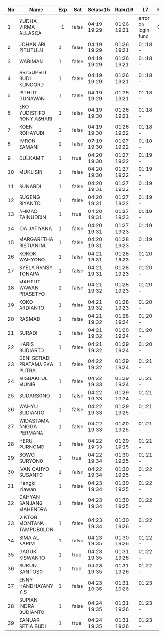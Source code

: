 | No | Name | Exp | Sat | Selasa15 | Rabu16 | 17 | Kamis17 |
|-----|-----|-----|-----|-----|-----|-----|-----|
| 1 | YUDHA VIRMA ALLASCA | -1 | false | 04:19 19:29 | 01:26 19:21 | error on login func | 03:14 - |
| 2 | JOHAN ARI PITUTULU | 1 | false | 04:19 19:29 | 01:26 19:21 | 01:18 - |
| 3 | WARIMAN | 1 | false | 04:19 19:29 | 01:26 19:21 | 01:18 - |
| 4 | ARI SUPRIH BUDI KUNCORO | 1 | false | 04:19 19:29 | 01:26 19:21 | 01:18 - |
| 5 | PITHUT GUNAWAN | 1 | false | 04:19 19:29 | 01:26 19:21 | 01:18 - |
| 6 | EKO YUDISTIRO RONY ASHARI | 1 | false | 04:19 19:30 | 01:26 19:21 | 01:18 - |
| 7 | KOEN ROHAYUDI | 1 | false | 04:19 19:30 | 01:26 19:22 | 01:18 - |
| 8 | IMRON ZAMANI | 1 | false | 07:19 19:30 | 01:27 19:22 | 01:18 - |
| 9 | DULKAMIT | 1 | true | 04:20 19:30 | 01:27 19:22 | 01:19 - |
| 10 | MUKLISIN | 1 | false | 04:20 19:30 | 01:27 19:22 | 01:19 - |
| 11 | SUNARDI | 1 | false | 04:20 19:31 | 01:27 19:22 | 01:19 - |
| 12 | SUGENG RIYANTO | 1 | false | 04:20 19:31 | 01:27 19:22 | 01:19 - |
| 13 | AHMAD ZAINUDDIN | 1 | true | 04:20 19:31 | 01:27 19:23 | 01:19 - |
| 14 | IDA JATIYANA | 1 | false | 04:20 19:31 | 01:27 19:23 | 01:19 - |
| 15 | MARGARETHA RISTIANI M. | 1 | false | 04:20 19:31 | 01:28 19:23 | 01:19 - |
| 16 | KOKOK WAHYONO | 1 | false | 04:21 19:31 | 01:28 19:23 | 01:20 - |
| 17 | SYELA RANSY TONAPA | 1 | false | 04:21 19:31 | 01:28 19:23 | 01:20 - |
| 18 | MAHFUT WAWAN PRASETYO | 1 | false | 04:21 19:32 | 01:28 19:23 | 01:20 - |
| 19 | KOKO ARDIANTO | 1 | false | 04:21 19:32 | 01:28 19:23 | 01:20 - |
| 20 | RASMADI | 1 | false | 04:21 19:32 | 01:28 19:24 | 01:20 - |
| 21 | SURADI | 1 | false | 04:21 19:32 | 01:28 19:24 | 01:20 - |
| 22 | HARIS BUDIARTO | 1 | false | 04:21 19:32 | 01:29 19:24 | 01:20 - |
| 23 | DENI SETIADI PRATAMA EKA PUTRA | 1 | false | 04:22 19:32 | 01:29 19:24 | 01:21 - |
| 24 | MISBAKHUL MUNIR | 1 | false | 04:22 19:33 | 01:29 19:24 | 01:21 - |
| 25 | SUDARSONO | 1 | false | 04:22 19:33 | 01:29 19:24 | 01:21 - |
| 26 | WAHYU BUDIANTO | 1 | false | 04:22 19:33 | 01:29 19:25 | 01:21 - |
| 27 | WIDASTAMA ANGGA PERMANA | 1 | false | 04:22 19:33 | 01:29 19:25 | 01:21 - |
| 28 | HERU PURNOMO | 1 | false | 04:22 19:33 | 01:29 19:25 | 01:21 - |
| 29 | BOWO SURYONO | 1 | true | 04:22 19:34 | 01:30 19:25 | 01:21 - |
| 30 | IVAN CAHYO SUSANTO | 1 | false | 04:22 19:34 | 01:30 19:25 | 01:22 - |
| 31 | Hengki Iriawan | 1 | false | 04:23 19:34 | 01:30 19:25 | 01:22 - |
| 32 | CAHYAN SANJANG MAHENDRA | 1 | false | 04:23 19:34 | 01:30 19:25 | 01:22 - |
| 33 | VIKTOR MONTANA TAMPUBOLON | 1 | false | 04:23 19:34 | 01:30 19:26 | 01:22 - |
| 34 | BIMA AL KARIM | 1 | false | 04:23 19:35 | 01:30 19:26 | 01:22 - |
| 35 | GAGUK KISWANTO | 1 | true | 04:23 19:35 | 01:31 19:26 | 01:22 - |
| 36 | RUKUN SANTOSO | 1 | true | 04:23 19:35 | 01:31 19:26 | 01:22 - |
| 37 | ENNY HANDHAYANY Y.S | 1 | false | 04:23 19:35 | 01:31 19:26 | 01:23 - |
| 38 | SUPIAN INDRA BUDIANTO | 1 | false | 04:24 19:35 | 01:31 19:26 | 01:23 - |
| 39 | ZANUAR SETIA BUDI | 1 | true | 04:24 19:35 | 01:31 19:26 | 01:23 - |
